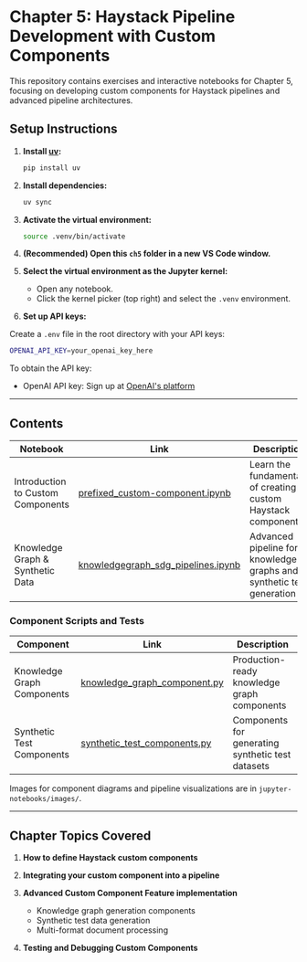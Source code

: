 # Chapter 5: Haystack Pipeline Development with Custom Components

This repository contains exercises and interactive notebooks for Chapter 5, focusing on developing custom components for Haystack pipelines and advanced pipeline architectures.

## Setup Instructions

1. **Install [uv](https://github.com/astral-sh/uv):**
	```sh
	pip install uv
	```
2. **Install dependencies:**
	```sh
	uv sync
	```
3. **Activate the virtual environment:**
	```sh
	source .venv/bin/activate
	```
4. **(Recommended) Open this `ch5` folder in a new VS Code window.**
5. **Select the virtual environment as the Jupyter kernel:**
	- Open any notebook.
	- Click the kernel picker (top right) and select the `.venv` environment.

6. **Set up API keys:**

Create a `.env` file in the root directory with your API keys:
```sh
OPENAI_API_KEY=your_openai_key_here
```

To obtain the API key:
- OpenAI API key: Sign up at [OpenAI's platform](https://platform.openai.com)

---

## Contents

| Notebook | Link | Description |
|---|---|---|
| Introduction to Custom Components | [prefixed_custom-component.ipynb](./jupyter-notebooks/prefixed_custom-component.ipynb) | Learn the fundamentals of creating custom Haystack components |
| Knowledge Graph & Synthetic Data | [knowledgegraph_sdg_pipelines.ipynb](./jupyter-notebooks/knowledgegraph_sdg_pipelines.ipynb) | Advanced pipeline for knowledge graphs and synthetic test generation |

### Component Scripts and Tests

| Component | Link | Description |
|---|---|---|
| Knowledge Graph Components | [knowledge_graph_component.py](./jupyter-notebooks/scripts/knowledge_graph_component.py) | Production-ready knowledge graph components |
| Synthetic Test Components | [synthetic_test_components.py](./jupyter-notebooks/scripts/synthetic_test_components.py) | Components for generating synthetic test datasets |

Images for component diagrams and pipeline visualizations are in `jupyter-notebooks/images/`.



---

## Chapter Topics Covered

1. **How to define Haystack custom components**

2. **Integrating your custom component into a pipeline**

3. **Advanced Custom Component Feature implementation**
   - Knowledge graph generation components
   - Synthetic test data generation
   - Multi-format document processing

4. **Testing and Debugging Custom Components**
